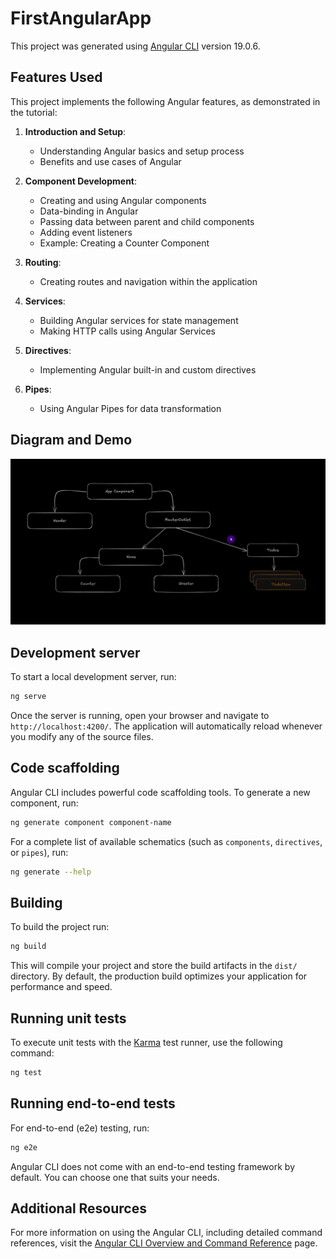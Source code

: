 # FirstAngularApp

This project was generated using [Angular CLI](https://github.com/angular/angular-cli) version 19.0.6.

## Features Used

This project implements the following Angular features, as demonstrated in the tutorial:

1. **Introduction and Setup**:
   - Understanding Angular basics and setup process
   - Benefits and use cases of Angular

2. **Component Development**:
   - Creating and using Angular components
   - Data-binding in Angular
   - Passing data between parent and child components
   - Adding event listeners
   - Example: Creating a Counter Component

3. **Routing**:
   - Creating routes and navigation within the application

4. **Services**:
   - Building Angular services for state management
   - Making HTTP calls using Angular Services

5. **Directives**:
   - Implementing Angular built-in and custom directives

6. **Pipes**:
   - Using Angular Pipes for data transformation

## Diagram and Demo
![alt text](image.png)

## Development server

To start a local development server, run:

```bash
ng serve
```

Once the server is running, open your browser and navigate to `http://localhost:4200/`. The application will automatically reload whenever you modify any of the source files.

## Code scaffolding

Angular CLI includes powerful code scaffolding tools. To generate a new component, run:

```bash
ng generate component component-name
```

For a complete list of available schematics (such as `components`, `directives`, or `pipes`), run:

```bash
ng generate --help
```

## Building

To build the project run:

```bash
ng build
```

This will compile your project and store the build artifacts in the `dist/` directory. By default, the production build optimizes your application for performance and speed.

## Running unit tests

To execute unit tests with the [Karma](https://karma-runner.github.io) test runner, use the following command:

```bash
ng test
```

## Running end-to-end tests

For end-to-end (e2e) testing, run:

```bash
ng e2e
```

Angular CLI does not come with an end-to-end testing framework by default. You can choose one that suits your needs.

## Additional Resources

For more information on using the Angular CLI, including detailed command references, visit the [Angular CLI Overview and Command Reference](https://angular.dev/tools/cli) page.
